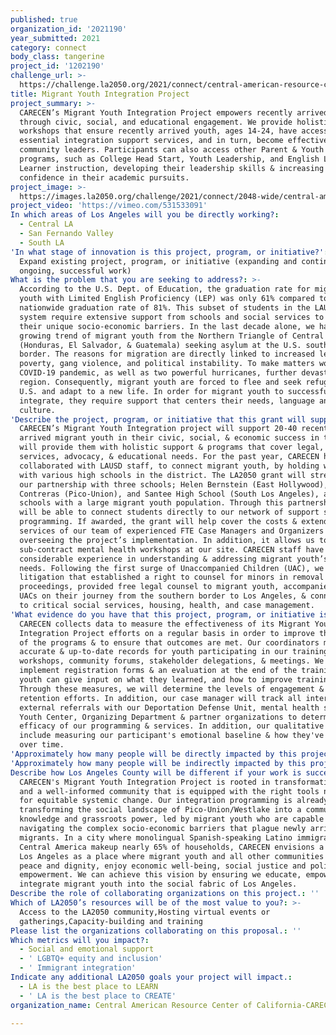 ```yaml
---
published: true
organization_id: '2021190'
year_submitted: 2021
category: connect
body_class: tangerine
project_id: '1202190'
challenge_url: >-
  https://challenge.la2050.org/2021/connect/central-american-resource-center-of-california-carecen/
title: Migrant Youth Integration Project
project_summary: >-
  CARECEN’s Migrant Youth Integration Project empowers recently arrived youth
  through civic, social, and educational engagement. We provide holistic
  workshops that ensure recently arrived youth, ages 14-24, have access to
  essential integration support services, and in turn, become effective
  community leaders. Participants can also access other Parent & Youth Center
  programs, such as College Head Start, Youth Leadership, and English Language
  Learner instruction, developing their leadership skills & increasing
  confidence in their academic pursuits.
project_image: >-
  https://images.la2050.org/challenge/2021/connect/2048-wide/central-american-resource-center-of-california-carecen.jpg
project_video: 'https://vimeo.com/531533091'
In which areas of Los Angeles will you be directly working?:
  - Central LA
  - San Fernando Valley
  - South LA
'In what stage of innovation is this project, program, or initiative?': >-
  Expand existing project, program, or initiative (expanding and continuing
  ongoing, successful work)
What is the problem that you are seeking to address?: >-
  According to the U.S. Dept. of Education, the graduation rate for migrant
  youth with Limited English Proficiency (LEP) was only 61% compared to the
  nationwide graduation rate of 81%. This subset of students in the LAUSD school
  system require extensive support from schools and social services to address
  their unique socio-economic barriers. In the last decade alone, we have seen a
  growing trend of migrant youth from the Northern Triangle of Central America
  (Honduras, El Salvador, & Guatemala) seeking asylum at the U.S. southern
  border. The reasons for migration are directly linked to increased levels of
  poverty, gang violence, and political instability. To make matters worse, the
  COVID-19 pandemic, as well as two powerful hurricanes, further devastated the
  region. Consequently, migrant youth are forced to flee and seek refuge in the
  U.S. and adapt to a new life. In order for migrant youth to successfully
  integrate, they require support that centers their needs, language and
  culture.
'Describe the project, program, or initiative that this grant will support to address the problem identified.': >-
  CARECEN’s Migrant Youth Integration project will support 20-40 recently
  arrived migrant youth in their civic, social, & economic success in the US. We
  will provide them with holistic support & programs that cover legal, social
  services, advocacy, & educational needs. For the past year, CARECEN has
  collaborated with LAUSD staff, to connect migrant youth, by holding workshops
  with various high schools in the district. The LA2050 grant will strengthen
  our partnership with three schools; Helen Bernstein (East Hollywood), Miguel
  Contreras (Pico-Union), and Santee High School (South Los Angeles), all
  schools with a large migrant youth population. Through this partnership we
  will be able to connect students directly to our network of support services &
  programming. If awarded, the grant will help cover the costs & extended
  services of our team of experienced FTE Case Managers and Organizers
  overseeing the project’s implementation. In addition, it allows us to
  sub-contract mental health workshops at our site. CARECEN staff have developed
  considerable experience in understanding & addressing migrant youth’s various
  needs. Following the first surge of Unaccompanied Children (UAC), we supported
  litigation that established a right to counsel for minors in removal
  proceedings, provided free legal counsel to migrant youth, accompanied many
  UACs on their journey from the southern border to Los Angeles, & connect them
  to critical social services, housing, health, and case management.
'What evidence do you have that this project, program, or initiative is or will be successful, and how will you define and measure success?': >-
  CARECEN collects data to measure the effectiveness of its Migrant Youth
  Integration Project efforts on a regular basis in order to improve the quality
  of the programs & to ensure that outcomes are met. Our coordinators maintain
  accurate & up-to-date records for youth participating in our trainings &
  workshops, community forums, stakeholder delegations, & meetings. We also
  implement registration forms & an evaluation at the end of the training where
  youth can give input on what they learned, and how to improve trainings.
  Through these measures, we will determine the levels of engagement & gauge its
  retention efforts. In addition, our case manager will track all internal &
  external referrals with our Deportation Defense Unit, mental health services,
  Youth Center, Organizing Department & partner organizations to determine the
  efficacy of our programming & services. In addition, our qualitative efforts
  include measuring our participant's emotional baseline & how they've improved
  over time.
'Approximately how many people will be directly impacted by this project, program, or initiative?': '40'
'Approximately how many people will be indirectly impacted by this project, program, or initiative?': '150000'
Describe how Los Angeles County will be different if your work is successful.: >-
  CARECEN's Migrant Youth Integration Project is rooted in transformative change
  and a well-informed community that is equipped with the right tools necessary
  for equitable systemic change. Our integration programming is already
  transforming the social landscape of Pico-Union/Westlake into a community of
  knowledge and grassroots power, led by migrant youth who are capable of
  navigating the complex socio-economic barriers that plague newly arrived
  migrants. In a city where monolingual Spanish-speaking Latino immigrants from
  Central America makeup nearly 65% of households, CARECEN envisions a future
  Los Angeles as a place where migrant youth and all other communities live in
  peace and dignity, enjoy economic well-being, social justice and political
  empowerment. We can achieve this vision by ensuring we educate, empower and
  integrate migrant youth into the social fabric of Los Angeles.
Describe the role of collaborating organizations on this project.: ''
Which of LA2050’s resources will be of the most value to you?: >-
  Access to the LA2050 community,Hosting virtual events or
  gatherings,Capacity-building and training
Please list the organizations collaborating on this proposal.: ''
Which metrics will you impact?:
  - Social and emotional support
  - ' LGBTQ+ equity and inclusion'
  - ' Immigrant integration'
Indicate any additional LA2050 goals your project will impact.:
  - LA is the best place to LEARN
  - ' LA is the best place to CREATE'
organization_name: Central American Resource Center of California-CARECEN

---
```

